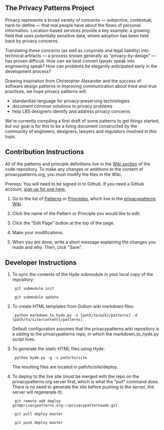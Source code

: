 The Privacy Patterns Project
----------------------------

Privacy represents a broad variety of concerns — subjective, contextual, hard-to-define — that real people have about the flows of personal information. Location-based services provide a key example: a growing field that uses potentially sensitive data, where adoption has been held back by privacy concerns.

Translating these concerns (as well as corporate and legal liability) into technical artifacts — a process known generally as "privacy-by-design" — has proven difficult. How can we best convert lawyer speak into engineering speak? How can problems be elegantly anticipated early in the development process?

Drawing inspiration from Christopher Alexander and the success of software design patterns in improving communication about tried-and-true practices, we hope privacy patterns will:

 * standardize language for privacy-preserving technologies
 * document common solutions to privacy problems
 * help LBS designers identify and address privacy concerns

We're currently compiling a first draft of some patterns to get things started, but our goal is for this to be a living document constructed by the community of engineers, designers, lawyers and regulators involved in this topic.

Contribution Instructions
-------------------------

All of the patterns and principle definitions live in the [Wiki section](https://github.com/m0hit/privacypatterns/wiki) of the code repository. To make any changes or additions to the content of privacypatterns.org, you must modify the files in the Wiki.

Prereqs: You will need to be signed in to Github. If you need a Github account, [sign up for one here.](https://github.com/signup/free)

1. Go to the list of [Patterns](https://github.com/m0hit/privacypatterns/wiki/Patterns) or [Principles](https://github.com/m0hit/privacypatterns/wiki/Principles), which live in the [privacypatterns Wiki](https://github.com/m0hit/privacypatterns/wiki).

2. Click the name of the Pattern or Principle you would like to edit.

3. Click the "Edit Page" button at the top of the page.

4. Make your modifications.

5. When you are done, write a short message explaining the changes you made and why. Then, click "Save".

Developer Instructions
----------------------

1. To sync the contents of the Hyde submodule in your local copy of the repository:

        git submodule init

        git submodule update

3. To create HTML templates from Gollum wiki markdown files:

        python markdown_to_hyde.py -s [path/to/wiki/patterns] -d [path/to/site/contents/patterns]

    Default configuration assumes that the privacypatterns.wiki repository is a sibling to the privacypatterns repo, in which the markdown_to_hyde.py script lives.

2. To generate the static HTML files using Hyde:

        python hyde.py -g -s path/to/site

    The resulting files are located in path/to/site/deploy.

4. To deploy to the live site (must be merged with the repo on the privacypatterns.org server first, which is what the "pull" command does. There is no need to generate the site before pushing to the server, the server will regenerate it):

        git remote add deploy git@privacypatterns.org:~/privacypatternsweb.git
        
        git pull deploy master

        git push deploy master
